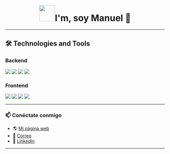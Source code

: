 <h1 align="center"> <img src="https://media.giphy.com/media/3o6Zt9NJSOs49h25ny/giphy.gif" width="50" />I'm, soy Manuel 👋</h1>
 
---

## 🛠️ Technologies and Tools  

### Backend  
<div>
  <img src="https://img.shields.io/badge/Django-092E20?style=for-the-badge&logo=django&logoColor=white" />
  <img src="https://img.shields.io/badge/FastAPI-009688?style=for-the-badge&logo=fastapi&logoColor=white" />
  <img src="https://img.shields.io/badge/Flask-000000?style=for-the-badge&logo=flask&logoColor=white" />
  <img src="https://img.shields.io/badge/PostgreSQL-316192?style=for-the-badge&logo=postgresql&logoColor=white" />
</div>

### Frontend  
<div>
  <img src="https://img.shields.io/badge/React-20232A?style=for-the-badge&logo=react&logoColor=61DAFB" />
  <img src="https://img.shields.io/badge/Astro-FF5D01?style=for-the-badge&logo=astro&logoColor=white" />
  <img src="https://img.shields.io/badge/Vite-646CFF?style=for-the-badge&logo=vite&logoColor=white" />
  <img src="https://img.shields.io/badge/Tailwind_CSS-38B2AC?style=for-the-badge&logo=tailwind-css&logoColor=white" />
</div>

---

### 📫 Conéctate conmigo  
- 🌎 [Mi página web](https://github.com/Manuel-Mendoza)  
- 📧 [Correo](mailto:developermanuel@icloud.com)  
- 💼 [LinkedIn](https://linkedin.com/in/manuel-mendoza)  

---
